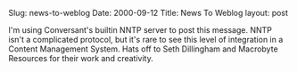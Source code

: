 Slug: news-to-weblog
Date: 2000-09-12
Title: News To Weblog
layout: post

I&#39;m using Conversant&#39;s builtin NNTP server to post this message. NNTP
isn&#39;t a complicated protocol, but it&#39;s rare to see this level of
integration in a Content Management System. Hats off to Seth Dillingham
and Macrobyte Resources for their work and creativity.
